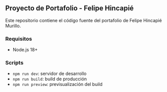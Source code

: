 ## Proyecto de Portafolio - Felipe Hincapié

Este repositorio contiene el código fuente del portafolio de Felipe Hincapié Murillo.

### Requisitos

- Node.js 18+

### Scripts

- `npm run dev`: servidor de desarrollo
- `npm run build`: build de producción
- `npm run preview`: previsualización del build
